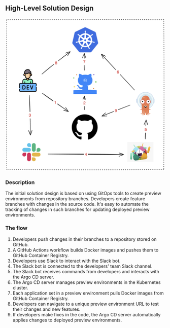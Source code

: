 
## High-Level Solution Design

![Image](/images/solution_design2.png)

### Description

The initial solution design is based on using GitOps tools to create preview environments from repository branches. Developers create feature branches with changes in the source code. It's easy to automate the tracking of changes in such branches for updating deployed preview environments.

### The flow  
  
1. Developers push changes in their branches to a repository stored on GitHub. 
2. A GitHub Actions workflow builds Docker images and pushes them to GitHub Container Registry. 
3. Developers use Slack to interact with the Slack bot. 
4. The Slack bot is connected to the developers' team Slack channel. 
5. The Slack bot receives commands from developers and interacts with the Argo CD server. 
6. The Argo CD server manages preview environments in the Kubernetes cluster. 
7. Each application set in a preview environment pulls Docker images from GitHub Container Registry. 
8. Developers can navigate to a unique preview environment URL to test their changes and new features. 
9. If developers make fixes in the code, the Argo CD server automatically applies changes to deployed preview environments. 

